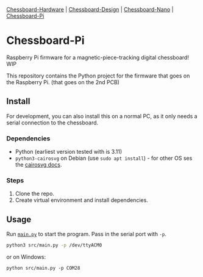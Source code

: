[Chessboard-Hardware](https://github.com/UnsignedArduino/Chessboard-Hardware) |
[Chessboard-Design](https://github.com/UnsignedArduino/Chessboard-Design) |
[Chessboard-Nano](https://github.com/UnsignedArduino/Chessboard-Nano) |
[Chessboard-Pi](https://github.com/UnsignedArduino/Chessboard-Pi)

# Chessboard-Pi

Raspberry Pi firmware for a magnetic-piece-tracking digital chessboard! WIP

This repository contains the Python project for the firmware that goes on the
Raspberry Pi. (that goes on the 2nd PCB)

## Install

For development, you can also install this on a normal PC, as it only needs a
serial connection to the chessboard.

### Dependencies

* Python (earliest version tested with is 3.11)
* `python3-cairosvg` on Debian (use `sudo apt install`) - for other OS ses the
  [cairosvg docs](https://cairosvg.org/documentation/#installation).

### Steps

1. Clone the repo.
2. Create virtual environment and install dependencies.

## Usage

Run [`main.py`](src/main.py) to start the program. Pass in the serial port with
`-p`.

```bash
python3 src/main.py -p /dev/ttyACM0
```

or on Windows:

```commandline
python src/main.py -p COM28
```
